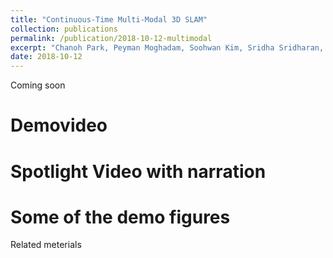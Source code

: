 ```yaml
---
title: "Continuous-Time Multi-Modal 3D SLAM"
collection: publications
permalink: /publication/2018-10-12-multimodal
excerpt: "Chanoh Park, Peyman Moghadam, Soohwan Kim, Sridha Sridharan, Clinton Fookes, submitted to PAMI special issue on RGB-D."
date: 2018-10-12
---
```


Coming soon

# Demovideo

# Spotlight Video with narration

# Some of the demo figures


Related meterials
